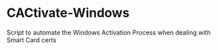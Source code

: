 # CACtivate-Windows
Script to automate the Windows Activation Process when dealing with Smart Card certs
